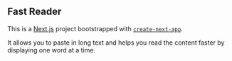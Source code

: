 ## Fast Reader
This is a [Next.js](https://nextjs.org/) project bootstrapped with [`create-next-app`](https://github.com/vercel/next.js/tree/canary/packages/create-next-app).

It allows you to paste in long text and helps you read the content faster by displaying one word at a time.